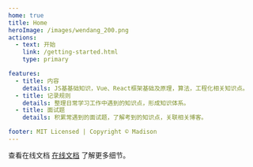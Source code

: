 ```yaml
---
home: true
title: Home
heroImage: /images/wendang_200.png
actions:
  - text: 开始
    link: /getting-started.html
    type: primary

features:
  - title: 内容
    details: JS基基础知识，Vue、React框架基础及原理，算法，工程化相关知识点。
  - title: 记录规则
    details: 整理日常学习工作中遇到的知识点，形成知识体系。
  - title: 面试题
    details: 积累常遇到的面试题，了解考到的知识点，关联相关博客。

footer: MIT Licensed | Copyright © Madison
---
```


查看在线文档 [在线文档][default-theme-home] 了解更多细节。

[default-theme-home]: https://vuejs.press/reference/default-theme/frontmatter.html#home-page
